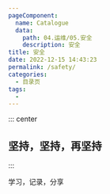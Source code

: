 ```yaml
---
pageComponent:
  name: Catalogue
  data:
    path: 04.运维/05.安全
    description: 安全
title: 安全
date: 2022-12-15 14:43:23
permalink: /safety/
categories:
  - 目录页
tags:
  - 
---
```


::: center

## 坚持，坚持，再坚持

:::

学习，记录，分享
